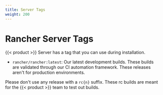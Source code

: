 ```yaml
---
title: Server Tags
weight: 200
---
```


# Rancher Server Tags

{{< product >}} Server has a tag that you can use during installation.

-	`rancher/rancher:latest`: Our latest development builds. These builds are validated through our CI automation framework. These releases aren't for production environments.

<!-- -	`rancher/rancher:stable`: Our latest stable release builds. This tag is recommended for production. -->

Please don't use any release with a `rc{n}` suffix. These rc builds are meant for the {{< product >}} team to test out builds.

